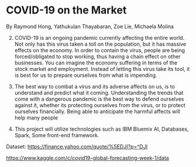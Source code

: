 # COVID-19 on the Market
By Raymond Hong, Yathukulan Thayabaran, Zoe Lie, Michaela Molina

2. COVID-19 is an ongoing pandemic currently affecting the entire world. Not only has this virus taken a toll on the population, but it has massive effects on the economy. In order to contain the virus, people are being forced/obligated to stop working, thus having a chain effect on other businesses. You can imagine the economy suffering in terms of the stock market and employment. Instead of letting this virus take its tool, it is best for us to prepare ourselves from what is impending. 

3. The best way to combat a virus and its adverse affects on us, is to understand and predict what it coming. Understanding the trends that come with a dangerous pandemic is the best way to defend ourselves against it, whether its protecting ourselves from the virus, or to protect ourselves financially. Being able to anticipate the harmful affects will help many people 

4. This project will utilize technologies such as IBM Bluemix AI,  Databases, Spark, Some front-end framework.

Dataset: https://finance.yahoo.com/quote/%5EDJI?p=^DJI   

https://www.kaggle.com/c/covid19-global-forecasting-week-1/data


